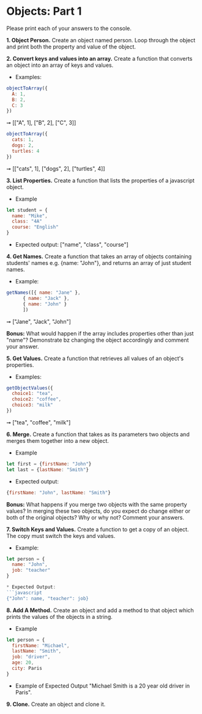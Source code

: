# Objects: Part 1

Please print each of your answers to the console.

**1. Object Person.**
Create an object named person. Loop through the object and print both the property and value of the object. 

**2. Convert keys and values into an array.** 
Create a function that converts an object into an array of keys and values. 
* Examples:
```javascript
objectToArray({
  A: 1,
  B: 2,
  C: 3
}) 
```
➞ [["A", 1], ["B", 2], ["C", 3]]

```javascript
objectToArray({
  cats: 1,
  dogs: 2, 
  turtles: 4
}) 
```
➞ [["cats", 1], ["dogs", 2], ["turtles", 4]] 

**3. List Properties.**
Create a function that lists the properties of a javascript object. 
* Example
```javascript
let student = {
  name: "Mike", 
  class: "4A" 
  course: "English"
}
```
* Expected output: 
["name", "class", "course"]

**4. Get Names.**
Create a function that takes an array of objects containing students' names e.g. {name: "John"}, and returns an array of just student names.
* Example: 
```javascript
getNames([{ name: "Jane" },
 	  { name: "Jack" },
 	  { name: "John" }
	  ])
```
 ➞ ["Jane", "Jack", "John"] 

 **Bonus:** What would happen if the array includes properties other than just "name"? Demonstrate bz changing the object accordingly and comment your answer.

**5. Get Values.** 
Create a function that retrieves all values of an object's properties. 
* Examples:
```javascript
getObjectValues({
  choice1: "tea",
  choice2: "coffee",
  choice3: "milk"
})
```
➞ ["tea", "coffee", "milk"] 

**6. Merge.**
Create a function that takes as its parameters two objects and merges them together into a new object. 
* Example
```javascript
let first = {firstName: "John"}
let last = {lastName: "Smith"}
```
* Expected output:
```javascript
{firstName: "John", lastName: "Smith"}
```
**Bonus:** What happens if you merge two objects with the same property values? In merging these two objects, do you expect do change either or both of the original objects? Why or why not? Comment your answers.

**7. Switch Keys and Values.**
Create a function to get a copy of an object. The copy must switch the keys and values.
* Example: 
```javascript
let person = {
  name: "John", 
  job: "teacher"
}
```
```javascript
* Expected Output: 
```javascript 
{"John": name, "teacher": job} 
```

**8. Add A Method.**
Create an object and add a method to that object which prints the values of the objects in a string. 
* Example
```javascript
let person = {
  firstName: "Michael",
  lastName: "Smith", 
  job: "driver",
  age: 20, 
  city: Paris
}
```
* Example of Expected Output 
"Michael Smith is a 20 year old driver in Paris".

**9. Clone.** 
Create an object and clone it. 
